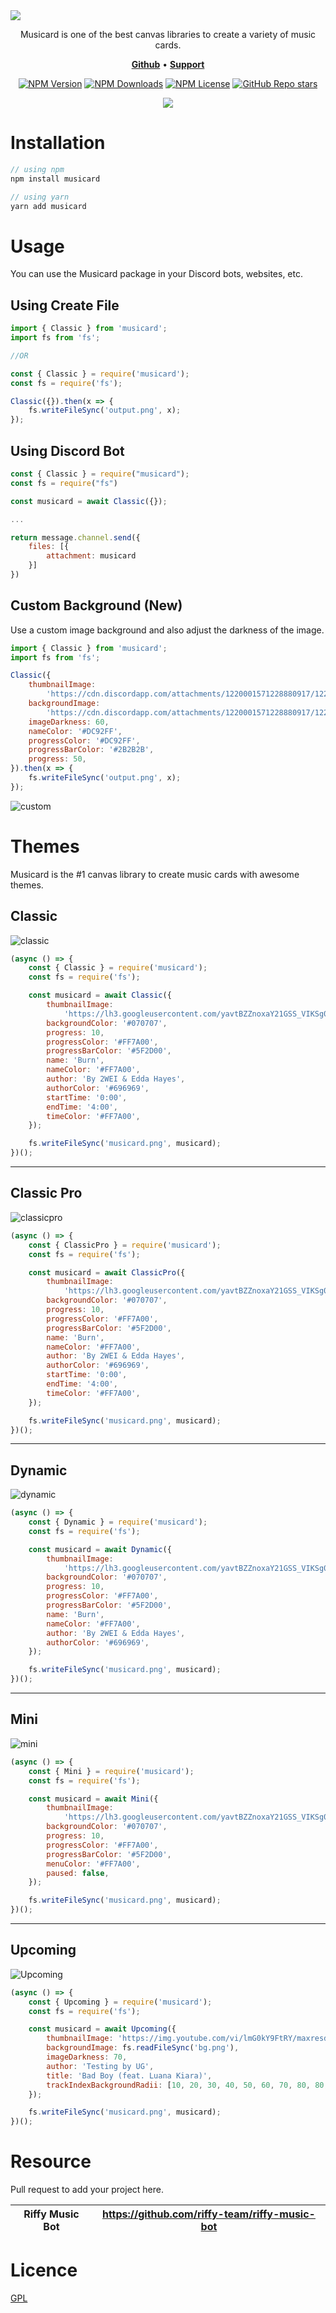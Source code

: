 <img src="https://ik.imagekit.io/unburn/Musicard.svg" />

<p align="center">Musicard is one of the best canvas libraries to create a variety of music cards.</p>

<p align="center">
    <a href="https://github.com/unburn/musicard/"><b>Github</b></a> •
    <a href="https://discord.gg/66uGX7t4ww"><b>Support</b></a>
</p>

<div align="center">

[![NPM Version](https://img.shields.io/npm/v/musicard?style=flat-square&color=%23FF7A00)](https://www.npmjs.com/package/musicard)
[![NPM Downloads](https://img.shields.io/npm/dw/musicard?style=flat-square&color=%23FF7A00)](https://www.npmjs.com/package/musicard)
[![NPM License](https://img.shields.io/npm/l/musicard?style=flat-square&color=%23FF7A00)](https://github.com/unburn/musicard/blob/main/LICENSE)
[![GitHub Repo stars](https://img.shields.io/github/stars/unburn/musicard?style=flat-square&color=%23FF7A00)](https://github.com/unburn/musicard)

</div>

<div align="center">
<a href="https://github.com/sponsors/flameface"><img src="https://ik.imagekit.io/unburn/SupportMusicard.svg"/></a>
</div>

# Installation

```js
// using npm
npm install musicard

// using yarn
yarn add musicard
```

# Usage

You can use the Musicard package in your Discord bots, websites, etc.

## Using Create File

```js
import { Classic } from 'musicard';
import fs from 'fs';

//OR

const { Classic } = require('musicard');
const fs = require('fs');

Classic({}).then(x => {
    fs.writeFileSync('output.png', x);
});
```

## Using Discord Bot

```js
const { Classic } = require("musicard");
const fs = require("fs")

const musicard = await Classic({});

...

return message.channel.send({
    files: [{
        attachment: musicard
    }]
})
```

## Custom Background (New)

Use a custom image background and also adjust the darkness of the image.

```js
import { Classic } from 'musicard';
import fs from 'fs';

Classic({
    thumbnailImage:
        'https://cdn.discordapp.com/attachments/1220001571228880917/1220001571690123284/01.png?ex=660d5a01&is=65fae501&hm=a8cfb44844e61aa0fd01767cd363af048df28966c30d7b04a59f27fa45cf69c4&',
    backgroundImage:
        'https://cdn.discordapp.com/attachments/1220001571228880917/1220001571690123284/01.png?ex=660d5a01&is=65fae501&hm=a8cfb44844e61aa0fd01767cd363af048df28966c30d7b04a59f27fa45cf69c4&',
    imageDarkness: 60,
    nameColor: '#DC92FF',
    progressColor: '#DC92FF',
    progressBarColor: '#2B2B2B',
    progress: 50,
}).then(x => {
    fs.writeFileSync('output.png', x);
});
```

![custom](https://ik.imagekit.io/unburn/custom-output.png?updatedAt=1710995171966)

# Themes

Musicard is the #1 canvas library to create music cards with awesome themes.

## Classic

![classic](./assets/output-classic.png)

```js
(async () => {
    const { Classic } = require('musicard');
    const fs = require('fs');

    const musicard = await Classic({
        thumbnailImage:
            'https://lh3.googleusercontent.com/yavtBZZnoxaY21GSS_VIKSg0mvzu1b0r6arH8xvWVskoMaZ5ww3iDMgBNujnIWCt7MOkDsrKapSGCfc=w544-h544-l90-rj',
        backgroundColor: '#070707',
        progress: 10,
        progressColor: '#FF7A00',
        progressBarColor: '#5F2D00',
        name: 'Burn',
        nameColor: '#FF7A00',
        author: 'By 2WEI & Edda Hayes',
        authorColor: '#696969',
        startTime: '0:00',
        endTime: '4:00',
        timeColor: '#FF7A00',
    });

    fs.writeFileSync('musicard.png', musicard);
})();
```

---

## Classic Pro

![classicpro](./assets/output-classicpro.png)

```js
(async () => {
    const { ClassicPro } = require('musicard');
    const fs = require('fs');

    const musicard = await ClassicPro({
        thumbnailImage:
            'https://lh3.googleusercontent.com/yavtBZZnoxaY21GSS_VIKSg0mvzu1b0r6arH8xvWVskoMaZ5ww3iDMgBNujnIWCt7MOkDsrKapSGCfc=w544-h544-l90-rj',
        backgroundColor: '#070707',
        progress: 10,
        progressColor: '#FF7A00',
        progressBarColor: '#5F2D00',
        name: 'Burn',
        nameColor: '#FF7A00',
        author: 'By 2WEI & Edda Hayes',
        authorColor: '#696969',
        startTime: '0:00',
        endTime: '4:00',
        timeColor: '#FF7A00',
    });

    fs.writeFileSync('musicard.png', musicard);
})();
```

---

## Dynamic

![dynamic](./assets/output-dynamic.png)

```js
(async () => {
    const { Dynamic } = require('musicard');
    const fs = require('fs');

    const musicard = await Dynamic({
        thumbnailImage:
            'https://lh3.googleusercontent.com/yavtBZZnoxaY21GSS_VIKSg0mvzu1b0r6arH8xvWVskoMaZ5ww3iDMgBNujnIWCt7MOkDsrKapSGCfc=w544-h544-l90-rj',
        backgroundColor: '#070707',
        progress: 10,
        progressColor: '#FF7A00',
        progressBarColor: '#5F2D00',
        name: 'Burn',
        nameColor: '#FF7A00',
        author: 'By 2WEI & Edda Hayes',
        authorColor: '#696969',
    });

    fs.writeFileSync('musicard.png', musicard);
})();
```

---

## Mini

![mini](./assets/output-mini.png)

```js
(async () => {
    const { Mini } = require('musicard');
    const fs = require('fs');

    const musicard = await Mini({
        thumbnailImage:
            'https://lh3.googleusercontent.com/yavtBZZnoxaY21GSS_VIKSg0mvzu1b0r6arH8xvWVskoMaZ5ww3iDMgBNujnIWCt7MOkDsrKapSGCfc=w544-h544-l90-rj',
        backgroundColor: '#070707',
        progress: 10,
        progressColor: '#FF7A00',
        progressBarColor: '#5F2D00',
        menuColor: '#FF7A00',
        paused: false,
    });

    fs.writeFileSync('musicard.png', musicard);
})();
```

---

## Upcoming

![Upcoming](./assets/output-upcoming.png)

```js
(async () => {
    const { Upcoming } = require('musicard');
    const fs = require('fs');

    const musicard = await Upcoming({
        thumbnailImage: 'https://img.youtube.com/vi/lmG0kY9FtRY/maxresdefault.jpg',
        backgroundImage: fs.readFileSync('bg.png'),
        imageDarkness: 70,
        author: 'Testing by UG',
        title: 'Bad Boy (feat. Luana Kiara)',
        trackIndexBackgroundRadii: [10, 20, 30, 40, 50, 60, 70, 80, 80, 100],
    });

    fs.writeFileSync('musicard.png', musicard);
})();
```

# Resource

Pull request to add your project here.

| Riffy Music Bot | https://github.com/riffy-team/riffy-music-bot |
| --------------- | --------------------------------------------- |

# Licence

[GPL](https://github.com/unburn/musicard/blob/main/LICENSE)
